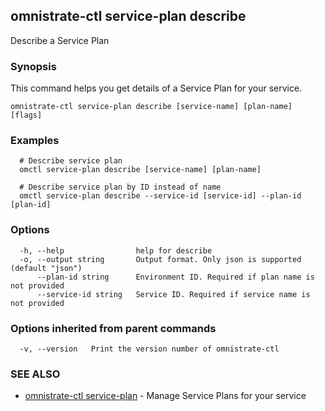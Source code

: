 ## omnistrate-ctl service-plan describe

Describe a Service Plan

### Synopsis

This command helps you get details of a Service Plan for your service.

```
omnistrate-ctl service-plan describe [service-name] [plan-name] [flags]
```

### Examples

```
  # Describe service plan
  omctl service-plan describe [service-name] [plan-name]

  # Describe service plan by ID instead of name
  omctl service-plan describe --service-id [service-id] --plan-id [plan-id]
```

### Options

```
  -h, --help                help for describe
  -o, --output string       Output format. Only json is supported (default "json")
      --plan-id string      Environment ID. Required if plan name is not provided
      --service-id string   Service ID. Required if service name is not provided
```

### Options inherited from parent commands

```
  -v, --version   Print the version number of omnistrate-ctl
```

### SEE ALSO

* [omnistrate-ctl service-plan](omnistrate-ctl_service-plan.md)	 - Manage Service Plans for your service

